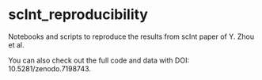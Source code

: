 # scInt_reproducibility
Notebooks and scripts to reproduce the results from scInt paper of Y. Zhou et al.

You can also check out the full code and data with DOI: 10.5281/zenodo.7198743. 

